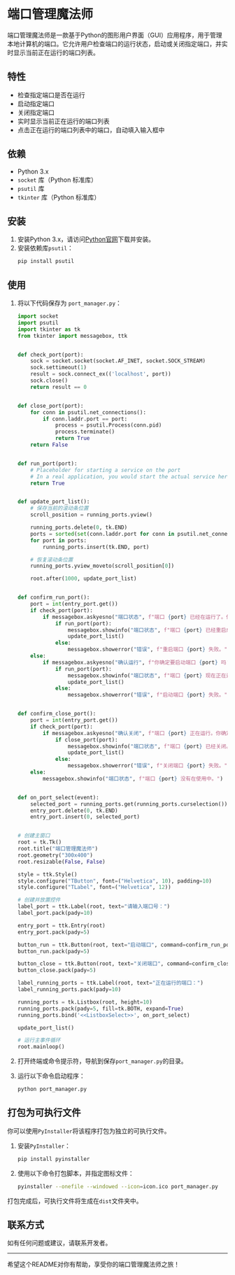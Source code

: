 # 端口管理魔法师

端口管理魔法师是一款基于Python的图形用户界面（GUI）应用程序，用于管理本地计算机的端口。它允许用户检查端口的运行状态，启动或关闭指定端口，并实时显示当前正在运行的端口列表。

## 特性

- 检查指定端口是否在运行
- 启动指定端口
- 关闭指定端口
- 实时显示当前正在运行的端口列表
- 点击正在运行的端口列表中的端口，自动填入输入框中

## 依赖

- Python 3.x
- `socket` 库（Python 标准库）
- `psutil` 库
- `tkinter` 库（Python 标准库）

## 安装

1. 安装Python 3.x，请访问[Python官网](https://www.python.org/)下载并安装。
2. 安装依赖库`psutil`：
   ```bash
   pip install psutil
   ```

## 使用

1. 将以下代码保存为 `port_manager.py`：

    ```python
    import socket
    import psutil
    import tkinter as tk
    from tkinter import messagebox, ttk


    def check_port(port):
        sock = socket.socket(socket.AF_INET, socket.SOCK_STREAM)
        sock.settimeout(1)
        result = sock.connect_ex(('localhost', port))
        sock.close()
        return result == 0


    def close_port(port):
        for conn in psutil.net_connections():
            if conn.laddr.port == port:
                process = psutil.Process(conn.pid)
                process.terminate()
                return True
        return False


    def run_port(port):
        # Placeholder for starting a service on the port
        # In a real application, you would start the actual service here
        return True


    def update_port_list():
        # 保存当前的滚动条位置
        scroll_position = running_ports.yview()

        running_ports.delete(0, tk.END)
        ports = sorted(set(conn.laddr.port for conn in psutil.net_connections() if conn.status == psutil.CONN_LISTEN))
        for port in ports:
            running_ports.insert(tk.END, port)

        # 恢复滚动条位置
        running_ports.yview_moveto(scroll_position[0])

        root.after(1000, update_port_list)


    def confirm_run_port():
        port = int(entry_port.get())
        if check_port(port):
            if messagebox.askyesno("端口状态", f"端口 {port} 已经在运行了。你确定要重启它吗？"):
                if run_port(port):
                    messagebox.showinfo("端口状态", f"端口 {port} 已经重启成功。")
                    update_port_list()
                else:
                    messagebox.showerror("错误", f"重启端口 {port} 失败。")
        else:
            if messagebox.askyesno("确认运行", f"你确定要启动端口 {port} 吗？"):
                if run_port(port):
                    messagebox.showinfo("端口状态", f"端口 {port} 现在正在运行。")
                    update_port_list()
                else:
                    messagebox.showerror("错误", f"启动端口 {port} 失败。")


    def confirm_close_port():
        port = int(entry_port.get())
        if check_port(port):
            if messagebox.askyesno("确认关闭", f"端口 {port} 正在运行。你确定要关闭它吗？"):
                if close_port(port):
                    messagebox.showinfo("端口状态", f"端口 {port} 已经关闭。")
                    update_port_list()
                else:
                    messagebox.showerror("错误", f"关闭端口 {port} 失败。")
        else:
            messagebox.showinfo("端口状态", f"端口 {port} 没有在使用中。")


    def on_port_select(event):
        selected_port = running_ports.get(running_ports.curselection())
        entry_port.delete(0, tk.END)
        entry_port.insert(0, selected_port)


    # 创建主窗口
    root = tk.Tk()
    root.title("端口管理魔法师")
    root.geometry("300x400")
    root.resizable(False, False)

    style = ttk.Style()
    style.configure("TButton", font=("Helvetica", 10), padding=10)
    style.configure("TLabel", font=("Helvetica", 12))

    # 创建并放置控件
    label_port = ttk.Label(root, text="请输入端口号：")
    label_port.pack(pady=10)

    entry_port = ttk.Entry(root)
    entry_port.pack(pady=5)

    button_run = ttk.Button(root, text="启动端口", command=confirm_run_port)
    button_run.pack(pady=5)

    button_close = ttk.Button(root, text="关闭端口", command=confirm_close_port)
    button_close.pack(pady=5)

    label_running_ports = ttk.Label(root, text="正在运行的端口：")
    label_running_ports.pack(pady=10)

    running_ports = tk.Listbox(root, height=10)
    running_ports.pack(pady=5, fill=tk.BOTH, expand=True)
    running_ports.bind('<<ListboxSelect>>', on_port_select)

    update_port_list()

    # 运行主事件循环
    root.mainloop()
    ```

2. 打开终端或命令提示符，导航到保存`port_manager.py`的目录。
3. 运行以下命令启动程序：
    ```bash
    python port_manager.py
    ```

## 打包为可执行文件

你可以使用`PyInstaller`将该程序打包为独立的可执行文件。

1. 安装`PyInstaller`：
    ```bash
    pip install pyinstaller
    ```

2. 使用以下命令打包脚本，并指定图标文件：
    ```bash
    pyinstaller --onefile --windowed --icon=icon.ico port_manager.py
    ```

打包完成后，可执行文件将生成在`dist`文件夹中。

## 联系方式

如有任何问题或建议，请联系开发者。

---

希望这个README对你有帮助，享受你的端口管理魔法师之旅！
```
